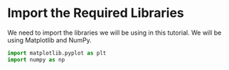 # Import the Required Libraries

We need to import the libraries we will be using in this tutorial. We will be using Matplotlib and NumPy.

```python
import matplotlib.pyplot as plt
import numpy as np
```
